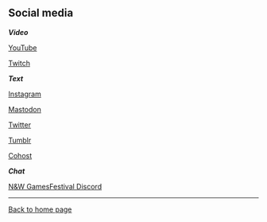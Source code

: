 ## Social media

___Video___

[YouTube](https://www.youtube.com/nintendult)

[Twitch](https://www.twitch.tv/nintendult)

___Text___

[Instagram](https://www.instagram.com/nintendult)

[Mastodon](https://mastodon.social/@Nintendult)

[Twitter](https://twitter.com/nintendult)

[Tumblr](https://blog.nintendult.xyz/)

[Cohost](https://cohost.org/nintendult)


___Chat___

[N&W GamesFestival Discord](https://discord.gg/MVKSUNpqw2)

----

[Back to home page](/)
